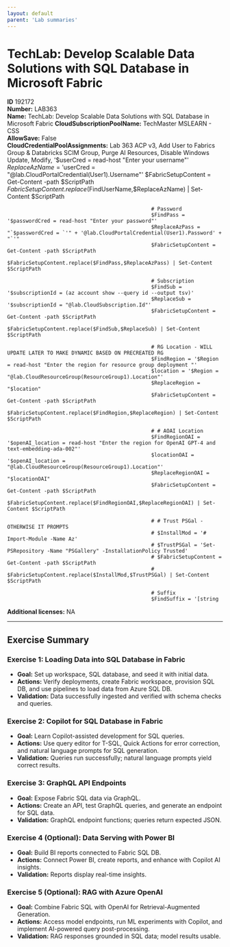 ```yaml
---
layout: default
parent: 'Lab summaries'
---
```


# TechLab: Develop Scalable Data Solutions with SQL Database in Microsoft Fabric

**ID** 192172  
**Number:** LAB363  
**Name:** TechLab: Develop Scalable Data Solutions with SQL Database in Microsoft Fabric
**CloudSubscriptionPoolName:** TechMaster MSLEARN - CSS  
**AllowSave:** False  
**CloudCredentialPoolAssignments:** Lab 363 ACP v3, Add User to Fabrics Group & Databricks SCIM Group, Purge AI Resources, Disable Windows Update, Modify, '$userCred = read-host "Enter your username"'
                                                   $ReplaceAzName = '$userCred = "@lab.CloudPortalCredential(User1).Username"'
                                                   $FabricSetupContent = Get-Content -path $ScriptPath
                                                   $FabricSetupContent.replace($FindUserName,$ReplaceAzName) | Set-Content $ScriptPath
                                                   
                                                   # Password
                                                   $FindPass = '$passwordCred = read-host "Enter your password"'
                                                   $ReplaceAzPass = "`$passwordCred = `'" + '@lab.CloudPortalCredential(User1).Password' + "`'"
                                                   $FabricSetupContent = Get-Content -path $ScriptPath
                                                   $FabricSetupContent.replace($FindPass,$ReplaceAzPass) | Set-Content $ScriptPath
                                                   
                                                   # Subscription
                                                   $FindSub = '$subscriptionId = (az account show --query id --output tsv)'
                                                   $ReplaceSub = '$subscriptionId = "@lab.CloudSubscription.Id"'
                                                   $FabricSetupContent = Get-Content -path $ScriptPath
                                                   $FabricSetupContent.replace($FindSub,$ReplaceSub) | Set-Content $ScriptPath
                                                   
                                                   # RG Location - WILL UPDATE LATER TO MAKE DYNAMIC BASED ON PRECREATED RG
                                                   $FindRegion = '$Region = read-host "Enter the region for resource group deployment "'
                                                   $location = '$Region = "@lab.CloudResourceGroup(ResourceGroup1).Location"'
                                                   $ReplaceRegion = "$location"
                                                   $FabricSetupContent = Get-Content -path $ScriptPath
                                                   $FabricSetupContent.replace($FindRegion,$ReplaceRegion) | Set-Content $ScriptPath
                                                   
                                                   # # AOAI Location
                                                   $FindRegionOAI = '$openAI_location = read-host "Enter the region for OpenAI GPT-4 and text-embedding-ada-002"'
                                                   $locationOAI = '$openAI_location = "@lab.CloudResourceGroup(ResourceGroup1).Location"'
                                                   $ReplaceRegionOAI = "$locationOAI"
                                                   $FabricSetupContent = Get-Content -path $ScriptPath
                                                   $FabricSetupContent.replace($FindRegionOAI,$ReplaceRegionOAI) | Set-Content $ScriptPath
                                                   
                                                   # # Trust PSGal - OTHERWISE IT PROMPTS
                                                   # $InstallMod = '# Import-Module -Name Az'
                                                   # $TrustPSGal = 'Set-PSRepository -Name "PSGallery" -InstallationPolicy Trusted'
                                                   # $FabricSetupContent = Get-Content -path $ScriptPath
                                                   # $FabricSetupContent.replace($InstallMod,$TrustPSGal) | Set-Content $ScriptPath
                                                   
                                                   # Suffix
                                                   $FindSuffix = '[string  
**Additional licenses:** NA  

---

## Exercise Summary
### Exercise 1: Loading Data into SQL Database in Fabric
- **Goal:** Set up workspace, SQL database, and seed it with initial data.
- **Actions:** Verify deployments, create Fabric workspace, provision SQL DB, and use pipelines to load data from Azure SQL DB.
- **Validation:** Data successfully ingested and verified with schema checks and queries.

### Exercise 2: Copilot for SQL Database in Fabric
- **Goal:** Learn Copilot-assisted development for SQL queries.
- **Actions:** Use query editor for T-SQL, Quick Actions for error correction, and natural language prompts for SQL generation.
- **Validation:** Queries run successfully; natural language prompts yield correct results.

### Exercise 3: GraphQL API Endpoints
- **Goal:** Expose Fabric SQL data via GraphQL.
- **Actions:** Create an API, test GraphQL queries, and generate an endpoint for SQL data.
- **Validation:** GraphQL endpoint functions; queries return expected JSON.

### Exercise 4 (Optional): Data Serving with Power BI
- **Goal:** Build BI reports connected to Fabric SQL DB.
- **Actions:** Connect Power BI, create reports, and enhance with Copilot AI insights.
- **Validation:** Reports display real-time insights.

### Exercise 5 (Optional): RAG with Azure OpenAI
- **Goal:** Combine Fabric SQL with OpenAI for Retrieval-Augmented Generation.
- **Actions:** Access model endpoints, run ML experiments with Copilot, and implement AI-powered query post-processing.
- **Validation:** RAG responses grounded in SQL data; model results usable.

